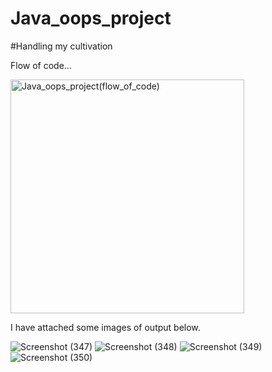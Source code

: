 # Java_oops_project
#Handling my cultivation

Flow of code...


<img width="374" alt="Java_oops_project(flow_of_code)" src="https://user-images.githubusercontent.com/67356407/126167874-eacd8036-6e6f-4e6d-90a4-a739d80167fa.png">

I have attached some images of output below.

![Screenshot (347)](https://user-images.githubusercontent.com/67356407/126159465-5a6bdf46-002c-45f6-ba3a-2ae7a8bd2729.png)
![Screenshot (348)](https://user-images.githubusercontent.com/67356407/126159467-189ed3ae-50f2-4b96-9d30-2563384f0580.png)
![Screenshot (349)](https://user-images.githubusercontent.com/67356407/126159469-08c116c9-a32f-4832-ba02-ed3580c0c571.png)
![Screenshot (350)](https://user-images.githubusercontent.com/67356407/126159471-c0e87b58-15f9-419b-a0ea-b57d94366fed.png)

